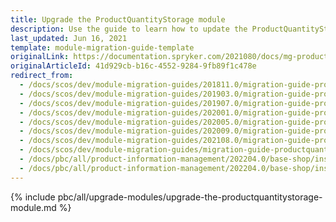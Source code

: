 ```yaml
---
title: Upgrade the ProductQuantityStorage module
description: Use the guide to learn how to update the ProductQuantityStorage module.
last_updated: Jun 16, 2021
template: module-migration-guide-template
originalLink: https://documentation.spryker.com/2021080/docs/mg-product-quantity-storage
originalArticleId: 41d929cb-b16c-4552-9284-9fb89f1c478e
redirect_from:
  - /docs/scos/dev/module-migration-guides/201811.0/migration-guide-productquantitystorage.html
  - /docs/scos/dev/module-migration-guides/201903.0/migration-guide-productquantitystorage.html
  - /docs/scos/dev/module-migration-guides/201907.0/migration-guide-productquantitystorage.html
  - /docs/scos/dev/module-migration-guides/202001.0/migration-guide-productquantitystorage.html
  - /docs/scos/dev/module-migration-guides/202005.0/migration-guide-productquantitystorage.html
  - /docs/scos/dev/module-migration-guides/202009.0/migration-guide-productquantitystorage.html
  - /docs/scos/dev/module-migration-guides/202108.0/migration-guide-productquantitystorage.html
  - /docs/scos/dev/module-migration-guides/migration-guide-productquantitystorage.html
  - /docs/pbc/all/product-information-management/202204.0/base-shop/install-and-upgrade/upgrade-modules/upgrade-the-productquantitystorage-module.html
  - /docs/pbc/all/product-information-management/202204.0/base-shop/install-and-upgrade/upgrade-modules/upgrade-the-productrelationstorage-module.html
---
```


{% include pbc/all/upgrade-modules/upgrade-the-productquantitystorage-module.md %} <!-- To edit, see /_includes/pbc/all/upgrade-modules/upgrade-the-productquantitystorage-module.md -->
